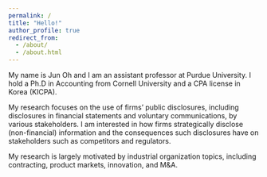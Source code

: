 ```yaml
---
permalink: /
title: "Hello!"
author_profile: true
redirect_from: 
  - /about/
  - /about.html
---
```



My name is Jun Oh and I am an assistant professor at Purdue University. I hold a Ph.D in Accounting from Cornell University and a CPA license in Korea (KICPA).

My research focuses on the use of firms’ public disclosures, including disclosures in financial statements and voluntary communications, by various stakeholders. 
I am interested in how firms strategically disclose (non-financial) information and the consequences such disclosures have on stakeholders such as competitors and regulators. 

My research is largely motivated by industrial organization topics, including contracting, product markets, innovation, and M&A. 












<html>
<head>
  <title>Your Page</title>
  <style>
    #clustrmaps {
      pointer-events: none;
      opacity: 0;
    }
  </style>
</head>
<body>

  <!-- Your other content -->

  <script type="text/javascript" id="clustrmaps" src="//cdn.clustrmaps.com/map_v2.js?cl=ffffff&w=70&t=n&d=RMSvqEXZDNxGKMwY9IRg8QIkEpAIvhA8kEF4EKjMN7M&co=ffffff&ct=ffffff&cmo=ffffff&cmn=ffffff"></script>

</body>
</html>